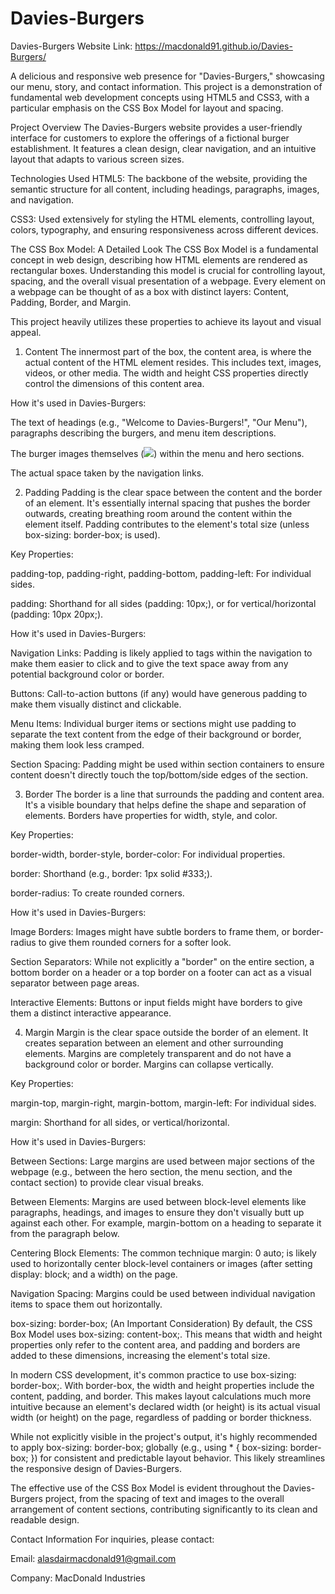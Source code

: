 # Davies-Burgers

Davies-Burgers
Website Link: https://macdonald91.github.io/Davies-Burgers/

A delicious and responsive web presence for "Davies-Burgers," showcasing our menu, story, and contact information. This project is a demonstration of fundamental web development concepts using HTML5 and CSS3, with a particular emphasis on the CSS Box Model for layout and spacing.

Project Overview
The Davies-Burgers website provides a user-friendly interface for customers to explore the offerings of a fictional burger establishment. It features a clean design, clear navigation, and an intuitive layout that adapts to various screen sizes.

Technologies Used
HTML5: The backbone of the website, providing the semantic structure for all content, including headings, paragraphs, images, and navigation.

CSS3: Used extensively for styling the HTML elements, controlling layout, colors, typography, and ensuring responsiveness across different devices.

The CSS Box Model: A Detailed Look
The CSS Box Model is a fundamental concept in web design, describing how HTML elements are rendered as rectangular boxes. Understanding this model is crucial for controlling layout, spacing, and the overall visual presentation of a webpage. Every element on a webpage can be thought of as a box with distinct layers: Content, Padding, Border, and Margin.

This project heavily utilizes these properties to achieve its layout and visual appeal.

1. Content
The innermost part of the box, the content area, is where the actual content of the HTML element resides. This includes text, images, videos, or other media. The width and height CSS properties directly control the dimensions of this content area.

How it's used in Davies-Burgers:

The text of headings (e.g., "Welcome to Davies-Burgers!", "Our Menu"), paragraphs describing the burgers, and menu item descriptions.

The burger images themselves (<img src="..." />) within the menu and hero sections.

The actual space taken by the navigation links.

2. Padding
Padding is the clear space between the content and the border of an element. It's essentially internal spacing that pushes the border outwards, creating breathing room around the content within the element itself. Padding contributes to the element's total size (unless box-sizing: border-box; is used).

Key Properties:

padding-top, padding-right, padding-bottom, padding-left: For individual sides.

padding: Shorthand for all sides (padding: 10px;), or for vertical/horizontal (padding: 10px 20px;).

How it's used in Davies-Burgers:

Navigation Links: Padding is likely applied to <a> tags within the navigation to make them easier to click and to give the text space away from any potential background color or border.

Buttons: Call-to-action buttons (if any) would have generous padding to make them visually distinct and clickable.

Menu Items: Individual burger items or sections might use padding to separate the text content from the edge of their background or border, making them look less cramped.

Section Spacing: Padding might be used within section containers to ensure content doesn't directly touch the top/bottom/side edges of the section.

3. Border
The border is a line that surrounds the padding and content area. It's a visible boundary that helps define the shape and separation of elements. Borders have properties for width, style, and color.

Key Properties:

border-width, border-style, border-color: For individual properties.

border: Shorthand (e.g., border: 1px solid #333;).

border-radius: To create rounded corners.

How it's used in Davies-Burgers:

Image Borders: Images might have subtle borders to frame them, or border-radius to give them rounded corners for a softer look.

Section Separators: While not explicitly a "border" on the entire section, a bottom border on a header or a top border on a footer can act as a visual separator between page areas.

Interactive Elements: Buttons or input fields might have borders to give them a distinct interactive appearance.

4. Margin
Margin is the clear space outside the border of an element. It creates separation between an element and other surrounding elements. Margins are completely transparent and do not have a background color or border. Margins can collapse vertically.

Key Properties:

margin-top, margin-right, margin-bottom, margin-left: For individual sides.

margin: Shorthand for all sides, or vertical/horizontal.

How it's used in Davies-Burgers:

Between Sections: Large margins are used between major sections of the webpage (e.g., between the hero section, the menu section, and the contact section) to provide clear visual breaks.

Between Elements: Margins are used between block-level elements like paragraphs, headings, and images to ensure they don't visually butt up against each other. For example, margin-bottom on a heading to separate it from the paragraph below.

Centering Block Elements: The common technique margin: 0 auto; is likely used to horizontally center block-level containers or images (after setting display: block; and a width) on the page.

Navigation Spacing: Margins could be used between individual navigation items to space them out horizontally.

box-sizing: border-box; (An Important Consideration)
By default, the CSS Box Model uses box-sizing: content-box;. This means that width and height properties only refer to the content area, and padding and borders are added to these dimensions, increasing the element's total size.

In modern CSS development, it's common practice to use box-sizing: border-box;. With border-box, the width and height properties include the content, padding, and border. This makes layout calculations much more intuitive because an element's declared width (or height) is its actual visual width (or height) on the page, regardless of padding or border thickness.

While not explicitly visible in the project's output, it's highly recommended to apply box-sizing: border-box; globally (e.g., using * { box-sizing: border-box; }) for consistent and predictable layout behavior. This likely streamlines the responsive design of Davies-Burgers.

The effective use of the CSS Box Model is evident throughout the Davies-Burgers project, from the spacing of text and images to the overall arrangement of content sections, contributing significantly to its clean and readable design.

Contact Information
For inquiries, please contact:

Email: alasdairmacdonald91@gmail.com

Company: MacDonald Industries
